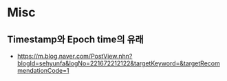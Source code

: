 # Misc

## Timestamp와 Epoch time의 유래

* https://m.blog.naver.com/PostView.nhn?blogId=sehyunfa&logNo=221672212122&targetKeyword=&targetRecommendationCode=1

